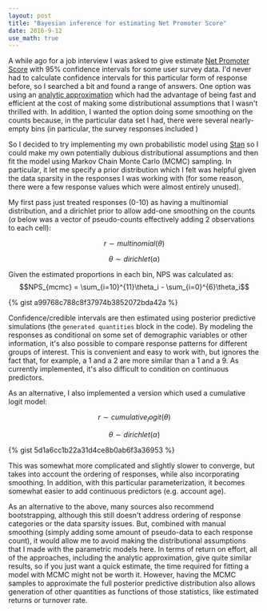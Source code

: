 ```yaml
---
layout: post
title: "Bayesian inference for estimating Net Promoter Score"
date: 2016-9-12
use_math: true
---
```


A while ago for a job interview I was asked to give estimate [Net Promoter Score]() with 95% confidence intervals for some user survey data. I'd never had to calculate confidence intervals for this particular form of response before, so I searched a bit and found a range of answers. One option was using an [analytic approximation](http://stats.stackexchange.com/questions/18603) which had the advantage of being fast and efficient at the cost of making some distributional assumptions that I wasn't thrilled with. In addition, I wanted the option doing some smoothing on the counts because, in the particular data set I had, there were several nearly-empty bins (in particular, the survey responses included )

So I decided to try implementing my own probabilistic model using [Stan](http://mc-stan.org/) so I could make my own potentially dubious distributional assumptions and then fit the model using Markov Chain Monte Carlo (MCMC) sampling. In particular, it let me specify a prior distribution which I felt was helpful given the data sparsity in the responses I was working with (for some reason, there were a few response values which were almost entirely unused).

My first pass just treated responses (0-10) as having a multinomial distribution, and a dirichlet prior to allow add-one smoothing on the counts ($\alpha$ below was a vector of pseudo-counts effectively adding 2 observations to each cell):

$$r \sim multinomial(\theta)$$

$$\theta \sim dirichlet(\alpha)$$

Given the estimated proportions in each bin, NPS was calculated as:
$$NPS_{mcmc} = \sum_{i=10}^{11}\theta_i - \sum_{i=0}^{6}\theta_i$$

{% gist a99768c788c8f37974b3852072bda42a %}

Confidence/credible intervals are then estimated using posterior predictive simulations (the `generated quantities` block in the code). By modeling the responses as conditional on some set of demographic variables or other information, it's also possible to compare response patterns for different groups of interest. This is convenient and easy to work with, but ignores the fact that, for example, a 1 and a 2 are more similar than a 1 and a 9. As currently implemented, it's also difficult to condition on continuous predictors.

As an alternative, I also implemented a version which used a cumulative logit model:

$$r \sim cumulative_logit(\theta)$$

$$\theta \sim dirichlet(\alpha)$$

{% gist 5d1a6cc1b22a31d4ce8b0ab6f3a36953 %}

This was somewhat more complicated and slightly slower to converge, but takes into account the ordering of responses, while also incorporating smoothing. In addition, with this particular parameterization, it becomes somewhat easier to add continuous predictors (e.g. account age).


As an alternative to the above, many sources also recommend bootstrapping, although this still doesn't address ordering of response categories or the data sparsity issues. But, combined with manual smoothing (simply adding some amount of pseudo-data to each response count), it would allow me to avoid making the distributional assumptions that I made with the parametric models here. In terms of return on effort, all of the approaches, including the analytic approximation, give quite similar results, so if you just want a quick estimate, the time required for fitting a model with MCMC might not be worth it. However, having the MCMC samples to approximate the full posterior predictive distribution also allows generation of other quantities as functions of those statistics, like estimated returns or turnover rate.
